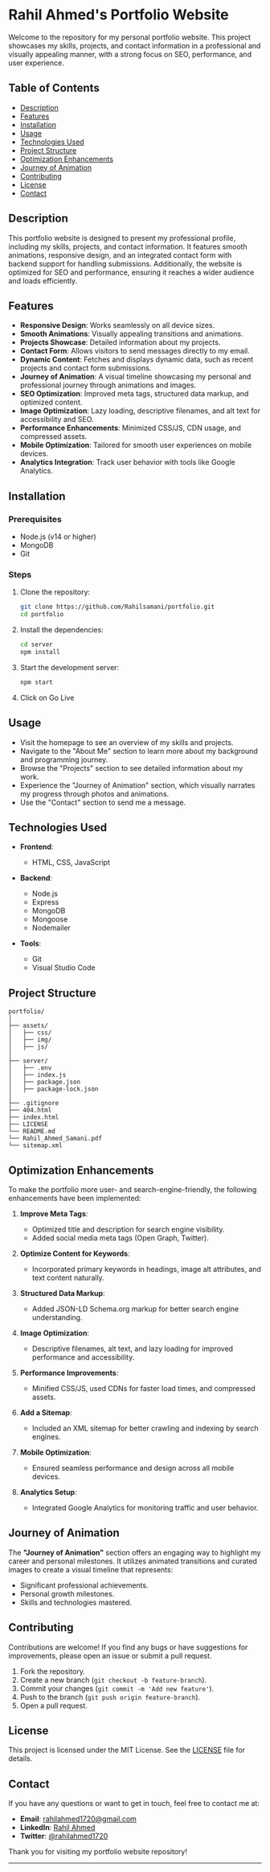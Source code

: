 # Rahil Ahmed's Portfolio Website

Welcome to the repository for my personal portfolio website. This project showcases my skills, projects, and contact information in a professional and visually appealing manner, with a strong focus on SEO, performance, and user experience.

## Table of Contents

- [Description](#description)
- [Features](#features)
- [Installation](#installation)
- [Usage](#usage)
- [Technologies Used](#technologies-used)
- [Project Structure](#project-structure)
- [Optimization Enhancements](#optimization-enhancements)
- [Journey of Animation](#journey-of-animation)
- [Contributing](#contributing)
- [License](#license)
- [Contact](#contact)

## Description

This portfolio website is designed to present my professional profile, including my skills, projects, and contact information. It features smooth animations, responsive design, and an integrated contact form with backend support for handling submissions. Additionally, the website is optimized for SEO and performance, ensuring it reaches a wider audience and loads efficiently.

## Features

- **Responsive Design**: Works seamlessly on all device sizes.
- **Smooth Animations**: Visually appealing transitions and animations.
- **Projects Showcase**: Detailed information about my projects.
- **Contact Form**: Allows visitors to send messages directly to my email.
- **Dynamic Content**: Fetches and displays dynamic data, such as recent projects and contact form submissions.
- **Journey of Animation**: A visual timeline showcasing my personal and professional journey through animations and images.
- **SEO Optimization**: Improved meta tags, structured data markup, and optimized content.
- **Image Optimization**: Lazy loading, descriptive filenames, and alt text for accessibility and SEO.
- **Performance Enhancements**: Minimized CSS/JS, CDN usage, and compressed assets.
- **Mobile Optimization**: Tailored for smooth user experiences on mobile devices.
- **Analytics Integration**: Track user behavior with tools like Google Analytics.

## Installation

### Prerequisites

- Node.js (v14 or higher)
- MongoDB
- Git

### Steps

1. Clone the repository:

   ```bash
   git clone https://github.com/Rahilsamani/portfolio.git
   cd portfolio
   ```

2. Install the dependencies:

   ```bash
   cd server
   npm install
   ```

3. Start the development server:

   ```bash
   npm start
   ```

4. Click on Go Live

## Usage

- Visit the homepage to see an overview of my skills and projects.
- Navigate to the "About Me" section to learn more about my background and programming journey.
- Browse the "Projects" section to see detailed information about my work.
- Experience the "Journey of Animation" section, which visually narrates my progress through photos and animations.
- Use the "Contact" section to send me a message.

## Technologies Used

- **Frontend**:
  - HTML, CSS, JavaScript

- **Backend**:
  - Node.js
  - Express
  - MongoDB
  - Mongoose
  - Nodemailer

- **Tools**:
  - Git
  - Visual Studio Code

## Project Structure

```
portfolio/
│
├── assets/
│   ├── css/
│   ├── img/
│   ├── js/
│
├── server/
│   ├── .env
│   ├── index.js
│   ├── package.json
│   ├── package-lock.json
│
├── .gitignore
├── 404.html
├── index.html
├── LICENSE
└── README.md
└── Rahil_Ahmed_Samani.pdf
└── sitemap.xml
```

## Optimization Enhancements

To make the portfolio more user- and search-engine-friendly, the following enhancements have been implemented:

1. **Improve Meta Tags**:
   - Optimized title and description for search engine visibility.
   - Added social media meta tags (Open Graph, Twitter).

2. **Optimize Content for Keywords**:
   - Incorporated primary keywords in headings, image alt attributes, and text content naturally.

3. **Structured Data Markup**:
   - Added JSON-LD Schema.org markup for better search engine understanding.

4. **Image Optimization**:
   - Descriptive filenames, alt text, and lazy loading for improved performance and accessibility.

5. **Performance Improvements**:
   - Minified CSS/JS, used CDNs for faster load times, and compressed assets.

6. **Add a Sitemap**:
   - Included an XML sitemap for better crawling and indexing by search engines.

7. **Mobile Optimization**:
   - Ensured seamless performance and design across all mobile devices.

8. **Analytics Setup**:
   - Integrated Google Analytics for monitoring traffic and user behavior.

## Journey of Animation

The **"Journey of Animation"** section offers an engaging way to highlight my career and personal milestones. It utilizes animated transitions and curated images to create a visual timeline that represents:

- Significant professional achievements.
- Personal growth milestones.
- Skills and technologies mastered.

## Contributing

Contributions are welcome! If you find any bugs or have suggestions for improvements, please open an issue or submit a pull request.

1. Fork the repository.
2. Create a new branch (`git checkout -b feature-branch`).
3. Commit your changes (`git commit -m 'Add new feature'`).
4. Push to the branch (`git push origin feature-branch`).
5. Open a pull request.

## License

This project is licensed under the MIT License. See the [LICENSE](LICENSE) file for details.

## Contact

If you have any questions or want to get in touch, feel free to contact me at:

- **Email**: [rahilahmed1720@gmail.com](mailto:rahilahmed1720@gmail.com)
- **LinkedIn**: [Rahil Ahmed](https://www.linkedin.com/in/rahil-ahmed-samani/)
- **Twitter**: [@rahilahmed1720](https://x.com/rahilahmed1720)

Thank you for visiting my portfolio website repository!

---
